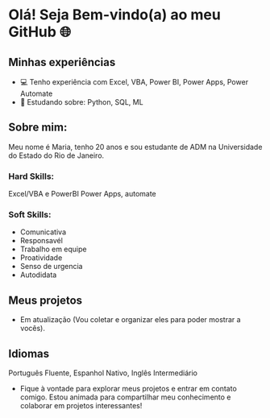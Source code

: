# Olá! Seja Bem-vindo(a) ao meu GitHub 🌐

## Minhas experiências
- 💻 Tenho experiência com Excel, VBA, Power BI, Power Apps, Power Automate
- 📖 Estudando sobre: Python, SQL, ML
## Sobre mim:
Meu nome é Maria, tenho 20 anos e sou estudante de ADM na Universidade do Estado do Rio de Janeiro.

### Hard Skills:
Excel/VBA e PowerBI
Power Apps, automate


### Soft Skills:
- Comunicativa
- Responsavél
- Trabalho em equipe
- Proatividade
- Senso de urgencia
- Autodidata

  
## Meus projetos
 - Em atualização (Vou coletar e organizar eles para poder mostrar a vocês).

## Idiomas

Português Fluente, Espanhol Nativo, Inglês Intermediário

- Fique à vontade para explorar meus projetos e entrar em contato comigo. Estou animada para compartilhar meu conhecimento e colaborar em projetos interessantes!
